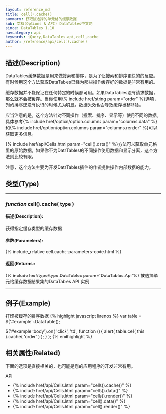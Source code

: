 ```yaml
---
layout: reference_md
title: cell().cache()
summary: 获取被选择的单元格的缓存数据
sub: 文档(Options & API) DataTables中文网
since: DataTables 1.10
navcategory: api
keywords: jQuery,DataTables,api,cell,cache
author: /reference/api/cell().cache()
---
```


## 描述(Description)
DataTables缓存数据是用来做搜索和排序，是为了让搜索和排序更快的的反应。有时候用这个方法获取DataTables已经为那些操作缓存好的数据是非常有用的。

缓存数据并不能保证在任何特定的时候都可用。如果DataTables没有请求数据，那么就不会被缓存。当你使用{% include href/string param="order" %}选项，列的排序还没有执行的时候尤为明显。数据失效也会导致缓存被移移除。

应当注意的是，这个方法针对不同操作（搜索、排序、显示等）使用不同的数据。具体参考{% include href/option/option.columns param="columns.data" %}和{% include href/option/option.columns param="columns.render" %}可以获取更多信息。

{% include href/api/Cells.html param="cell().data()" %}方法可以获取单元格里的原始数据。如果你不为DataTables的不同操作使用数据和显示分离，这个方法则比较有限。

注意，这个方法主要为开发DataTables插件的作者提供操作内部数据的能力。

## 类型(Type)

---

### _function_ cell().cache( type )

#### 描述(Description):
获得指定缓存类型的缓存数据 

#### 参数(Parameters):
{% include_relative cell.cache-parameters-code.html %}

#### 返回(Returns):
{% include href/type/type.DataTables param="DataTables.Api"%}
被选择单元格缓存数据结果集的DataTables API 实例

---

## 例子(Example)
打印被缓存的排序数据
{% highlight javascript linenos %}
var table = $('#example').DataTable();
 
$('#example tbody').on( 'click', 'td', function () {
    alert( table.cell( this ).cache( 'order' ) );
} );
{% endhighlight %}




## 相关属性(Related)
下面的选项是直接相关的，也可能是您的应用程序的开发非常有用。

API

- {% include href/api/Cells.html param="cells().cache()" %}
- {% include href/api/Cells.html param="cells().data()" %}
- {% include href/api/Cells.html param="cells().render()" %}
- {% include href/api/Cells.html param="cell().data()" %}
- {% include href/api/Cells.html param="cell().render()" %}


